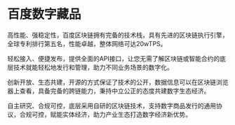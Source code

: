 # 百度数字藏品

高性能、强稳定性，百度区块链拥有完备的技术栈，具有先进的区块链执行引擎，全球专利排行第五名，性能卓越，整体网络可达20wTPS。

轻松接入、便捷发布，提供全面的API接口，让您无需了解区块链或智能合约的底层技术就能轻松地发行和管理，助力不同业务场景的数字化。

创新开放、生态共建，开源的方式保证了技术的公开，数据信息可以在区块链浏览器上查看，具备完备的跨链能力，秉持中立公正的态度共建数字生态经济。

自主研究、合规可控，底层采用自研的区块链技术，支持数字商品发行的通用协议，合规可控，赋能实体经济，助力产业生态打造数字经济新优势。
